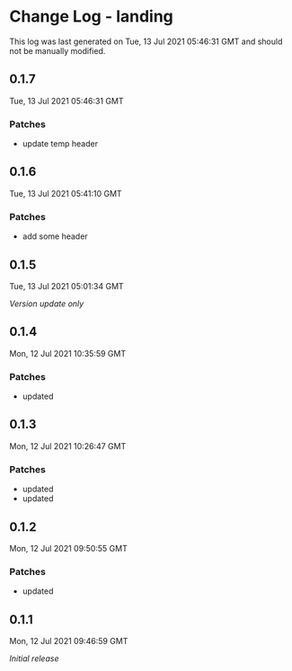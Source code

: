 # Change Log - landing

This log was last generated on Tue, 13 Jul 2021 05:46:31 GMT and should not be manually modified.

## 0.1.7
Tue, 13 Jul 2021 05:46:31 GMT

### Patches

- update temp header

## 0.1.6
Tue, 13 Jul 2021 05:41:10 GMT

### Patches

- add some header

## 0.1.5
Tue, 13 Jul 2021 05:01:34 GMT

_Version update only_

## 0.1.4
Mon, 12 Jul 2021 10:35:59 GMT

### Patches

- updated

## 0.1.3
Mon, 12 Jul 2021 10:26:47 GMT

### Patches

- updated
- updated

## 0.1.2
Mon, 12 Jul 2021 09:50:55 GMT

### Patches

- updated

## 0.1.1
Mon, 12 Jul 2021 09:46:59 GMT

_Initial release_

